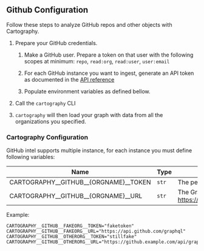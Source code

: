 ## Github Configuration

Follow these steps to analyze GitHub repos and other objects with Cartography.

1. Prepare your GitHub credentials.

    1. Make a GitHub user. Prepare a token on that user with the following scopes at minimum: `repo`, `read:org`, `read:user`, `user:email`

    1. For each GitHub instance you want to ingest, generate an API token as documented in the [API reference](https://developer.github.com/v3/auth/)
    1. Populate environment variables as defined bellow.

1. Call the `cartography` CLI

1. `cartography` will then load your graph with data from all the organizations you specified.

### Cartography Configuration

GitHub intel supports multiple instance, for each instance you must define following variables:

| Name | Type     | Description |
|------|----------|-------------|
| CARTOGRAPHY__GITHUB__{ORGNAME}__TOKEN | `str` | The personnal access Token |
| CARTOGRAPHY__GITHUB__{ORGNAME}__URL | `str` | The GraphQL API URL (e.g. https://api.github.com/graphql). |

Example:
```
CARTOGRAPHY__GITHUB__FAKEORG__TOKEN="faketoken"
CARTOGRAPHY__GITHUB__FAKEORG__URL="https://api.github.com/graphql"
CARTOGRAPHY__GITHUB__OTHERORG__TOKEN="stillfake"
CARTOGRAPHY__GITHUB__OTHERORG__URL="https://github.example.com/api/graphql"
```
